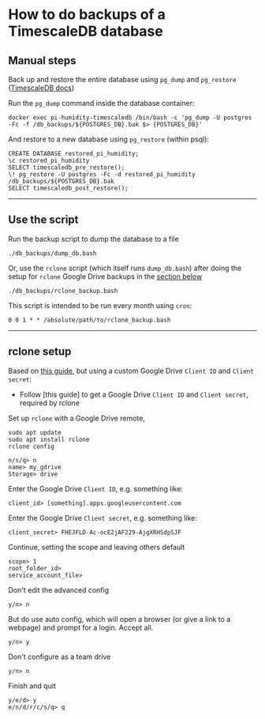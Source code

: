 # How to do backups of a TimescaleDB database

## Manual steps

Back up and restore the entire database using ```pg_dump``` and ```pg_restore``` ([TimescaleDB docs](https://docs.timescale.com/self-hosted/latest/backup-and-restore/pg-dump-and-restore/))

Run the ```pg_dump``` command inside the database container:

    docker exec pi-humidity-timescaledb /bin/bash -c 'pg_dump -U postgres -Fc -f /db_backups/${POSTGRES_DB}.bak $> {POSTGRES_DB}'

And restore to a new database using ```pg_restore``` (within psql):

    CREATE DATABASE restored_pi_humidity;
    \c restored_pi_humidity
    SELECT timescaledb_pre_restore();
    \! pg_restore -U postgres -Fc -d restored_pi_humidity /db_backups/${POSTGRES_DB}.bak
    SELECT timescaledb_post_restore();

---

## Use the script

Run the backup script to dump the database to a file

    ./db_backups/dump_db.bash

Or, use the ```rclone``` script (which itself runs ```dump_db.bash```) after doing the setup for ```rclone``` Google Drive backups in the [section below](#rclone-setup)

    ./db_backups/rclone_backup.bash

This script is intended to be run every month using ```cron```:

    0 0 1 * * /absolute/path/to/rclone_backup.bash

---

## rclone setup

Based on [this guide](https://www.howtogeek.com/451262/how-to-use-rclone-to-back-up-to-google-drive-on-linux/), but using a custom Google Drive ```Client ID``` and ```Client secret```:

- Follow [this guide] to get a Google Drive ```Client ID``` and ```Client secret```, required by rclone

Set up ```rclone``` with a Google Drive remote,

    sudo apt update
    sudo apt install rclone
    rclone config

    n/s/q> n
    name> my_gdrive
    Storage> drive

Enter the Google Drive ```Client ID```, e.g. something like:

    client_id> [something].apps.googleusercontent.com

Enter the Google Drive ```Client secret```, e.g. something like:

    client_secret> FHEJFLD-Ac-ocE2jAF229-AjgXRHSdpSJF

Continue, setting the scope and leaving others default

    scope> 1
    root_folder_id> 
    service_account_file>

Don't edit the advanced config

    y/n> n
  
But do use auto config, which will open a browser (or give a link to a webpage) and prompt for a login. Accept all.

    y/n> y

Don't configure as a team drive

    y/n> n

Finish and quit

    y/e/d> y
    e/n/d/r/c/s/q> q
